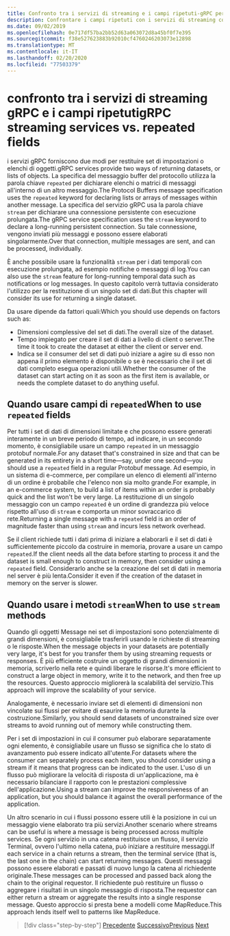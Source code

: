 ```yaml
---
title: Confronto tra i servizi di streaming e i campi ripetuti-gRPC per sviluppatori WCF
description: Confrontare i campi ripetuti con i servizi di streaming come modi per passare raccolte di dati tramite gRPC.
ms.date: 09/02/2019
ms.openlocfilehash: 0e717df57ba2bb52d63a063072d8a45bf0f7e395
ms.sourcegitcommit: f38e527623883b92010cf4760246203073e12898
ms.translationtype: MT
ms.contentlocale: it-IT
ms.lasthandoff: 02/20/2020
ms.locfileid: "77503379"
---
```

# <a name="grpc-streaming-services-vs-repeated-fields"></a><span data-ttu-id="7e580-103">confronto tra i servizi di streaming gRPC e i campi ripetuti</span><span class="sxs-lookup"><span data-stu-id="7e580-103">gRPC streaming services vs. repeated fields</span></span>

<span data-ttu-id="7e580-104">i servizi gRPC forniscono due modi per restituire set di impostazioni o elenchi di oggetti.</span><span class="sxs-lookup"><span data-stu-id="7e580-104">gRPC services provide two ways of returning datasets, or lists of objects.</span></span> <span data-ttu-id="7e580-105">La specifica del messaggio buffer del protocollo utilizza la parola chiave `repeated` per dichiarare elenchi o matrici di messaggi all'interno di un altro messaggio.</span><span class="sxs-lookup"><span data-stu-id="7e580-105">The Protocol Buffers message specification uses the `repeated` keyword for declaring lists or arrays of messages within another message.</span></span> <span data-ttu-id="7e580-106">La specifica del servizio gRPC usa la parola chiave `stream` per dichiarare una connessione persistente con esecuzione prolungata.</span><span class="sxs-lookup"><span data-stu-id="7e580-106">The gRPC service specification uses the `stream` keyword to declare a long-running persistent connection.</span></span> <span data-ttu-id="7e580-107">Su tale connessione, vengono inviati più messaggi e possono essere elaborati singolarmente.</span><span class="sxs-lookup"><span data-stu-id="7e580-107">Over that connection, multiple messages are sent, and can be processed, individually.</span></span> 

<span data-ttu-id="7e580-108">È anche possibile usare la funzionalità `stream` per i dati temporali con esecuzione prolungata, ad esempio notifiche o messaggi di log.</span><span class="sxs-lookup"><span data-stu-id="7e580-108">You can also use the `stream` feature for long-running temporal data such as notifications or log messages.</span></span> <span data-ttu-id="7e580-109">In questo capitolo verrà tuttavia considerato l'utilizzo per la restituzione di un singolo set di dati.</span><span class="sxs-lookup"><span data-stu-id="7e580-109">But this chapter will consider its use for returning a single dataset.</span></span>

<span data-ttu-id="7e580-110">Da usare dipende da fattori quali:</span><span class="sxs-lookup"><span data-stu-id="7e580-110">Which you should use depends on factors such as:</span></span>

- <span data-ttu-id="7e580-111">Dimensioni complessive del set di dati.</span><span class="sxs-lookup"><span data-stu-id="7e580-111">The overall size of the dataset.</span></span>
- <span data-ttu-id="7e580-112">Tempo impiegato per creare il set di dati a livello di client o server.</span><span class="sxs-lookup"><span data-stu-id="7e580-112">The time it took to create the dataset at either the client or server end.</span></span>
- <span data-ttu-id="7e580-113">Indica se il consumer del set di dati può iniziare a agire su di esso non appena il primo elemento è disponibile o se è necessario che il set di dati completo esegua operazioni utili.</span><span class="sxs-lookup"><span data-stu-id="7e580-113">Whether the consumer of the dataset can start acting on it as soon as the first item is available, or needs the complete dataset to do anything useful.</span></span>

## <a name="when-to-use-repeated-fields"></a><span data-ttu-id="7e580-114">Quando usare campi di `repeated`</span><span class="sxs-lookup"><span data-stu-id="7e580-114">When to use `repeated` fields</span></span>

<span data-ttu-id="7e580-115">Per tutti i set di dati di dimensioni limitate e che possono essere generati interamente in un breve periodo di tempo, ad indicare, in un secondo momento, è consigliabile usare un campo `repeated` in un messaggio protobuf normale.</span><span class="sxs-lookup"><span data-stu-id="7e580-115">For any dataset that's constrained in size and that can be generated in its entirety in a short time—say, under one second—you should use a `repeated` field in a regular Protobuf message.</span></span> <span data-ttu-id="7e580-116">Ad esempio, in un sistema di e-commerce, per compilare un elenco di elementi all'interno di un ordine è probabile che l'elenco non sia molto grande.</span><span class="sxs-lookup"><span data-stu-id="7e580-116">For example, in an e-commerce system, to build a list of items within an order is probably quick and the list won't be very large.</span></span> <span data-ttu-id="7e580-117">La restituzione di un singolo messaggio con un campo `repeated` è un ordine di grandezza più veloce rispetto all'uso di `stream` e comporta un minor sovraccarico di rete.</span><span class="sxs-lookup"><span data-stu-id="7e580-117">Returning a single message with a `repeated` field is an order of magnitude faster than using `stream` and incurs less network overhead.</span></span>

<span data-ttu-id="7e580-118">Se il client richiede tutti i dati prima di iniziare a elaborarli e il set di dati è sufficientemente piccolo da costruire in memoria, provare a usare un campo `repeated`.</span><span class="sxs-lookup"><span data-stu-id="7e580-118">If the client needs all the data before starting to process it and the dataset is small enough to construct in memory, then consider using a `repeated` field.</span></span> <span data-ttu-id="7e580-119">Considerarlo anche se la creazione del set di dati in memoria nel server è più lenta.</span><span class="sxs-lookup"><span data-stu-id="7e580-119">Consider it even if the creation of the dataset in memory on the server is slower.</span></span>

## <a name="when-to-use-stream-methods"></a><span data-ttu-id="7e580-120">Quando usare i metodi `stream`</span><span class="sxs-lookup"><span data-stu-id="7e580-120">When to use `stream` methods</span></span>

<span data-ttu-id="7e580-121">Quando gli oggetti Message nei set di impostazioni sono potenzialmente di grandi dimensioni, è consigliabile trasferirli usando le richieste di streaming o le risposte.</span><span class="sxs-lookup"><span data-stu-id="7e580-121">When the message objects in your datasets are potentially very large, it's best for you transfer them by using streaming requests or responses.</span></span> <span data-ttu-id="7e580-122">È più efficiente costruire un oggetto di grandi dimensioni in memoria, scriverlo nella rete e quindi liberare le risorse.</span><span class="sxs-lookup"><span data-stu-id="7e580-122">It's more efficient to construct a large object in memory, write it to the network, and then free up the resources.</span></span> <span data-ttu-id="7e580-123">Questo approccio migliorerà la scalabilità del servizio.</span><span class="sxs-lookup"><span data-stu-id="7e580-123">This approach will improve the scalability of your service.</span></span>

<span data-ttu-id="7e580-124">Analogamente, è necessario inviare set di elementi di dimensioni non vincolate sui flussi per evitare di esaurire la memoria durante la costruzione.</span><span class="sxs-lookup"><span data-stu-id="7e580-124">Similarly, you should send datasets of unconstrained size over streams to avoid running out of memory while constructing them.</span></span>

<span data-ttu-id="7e580-125">Per i set di impostazioni in cui il consumer può elaborare separatamente ogni elemento, è consigliabile usare un flusso se significa che lo stato di avanzamento può essere indicato all'utente.</span><span class="sxs-lookup"><span data-stu-id="7e580-125">For datasets where the consumer can separately process each item, you should consider using a stream if it means that progress can be indicated to the user.</span></span> <span data-ttu-id="7e580-126">L'uso di un flusso può migliorare la velocità di risposta di un'applicazione, ma è necessario bilanciare il rapporto con le prestazioni complessive dell'applicazione.</span><span class="sxs-lookup"><span data-stu-id="7e580-126">Using a stream can improve the responsiveness of an application, but you should balance it against the overall performance of the application.</span></span>

<span data-ttu-id="7e580-127">Un altro scenario in cui i flussi possono essere utili è la posizione in cui un messaggio viene elaborato tra più servizi.</span><span class="sxs-lookup"><span data-stu-id="7e580-127">Another scenario where streams can be useful is where a message is being processed across multiple services.</span></span> <span data-ttu-id="7e580-128">Se ogni servizio in una catena restituisce un flusso, il servizio Terminal, ovvero l'ultimo nella catena, può iniziare a restituire messaggi.</span><span class="sxs-lookup"><span data-stu-id="7e580-128">If each service in a chain returns a stream, then the terminal service (that is, the last one in the chain) can start returning messages.</span></span> <span data-ttu-id="7e580-129">Questi messaggi possono essere elaborati e passati di nuovo lungo la catena al richiedente originale.</span><span class="sxs-lookup"><span data-stu-id="7e580-129">These messages can be processed and passed back along the chain to the original requestor.</span></span> <span data-ttu-id="7e580-130">Il richiedente può restituire un flusso o aggregare i risultati in un singolo messaggio di risposta.</span><span class="sxs-lookup"><span data-stu-id="7e580-130">The requestor can either return a stream or aggregate the results into a single response message.</span></span> <span data-ttu-id="7e580-131">Questo approccio si presta bene a modelli come MapReduce.</span><span class="sxs-lookup"><span data-stu-id="7e580-131">This approach lends itself well to patterns like MapReduce.</span></span>

>[!div class="step-by-step"]
><span data-ttu-id="7e580-132">[Precedente](migrate-duplex-services.md)
>[Successivo](client-libraries.md)</span><span class="sxs-lookup"><span data-stu-id="7e580-132">[Previous](migrate-duplex-services.md)
[Next](client-libraries.md)</span></span>
